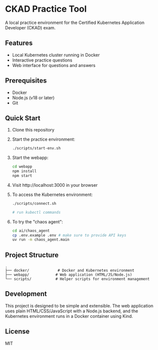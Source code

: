 # CKAD Practice Tool

A local practice environment for the Certified Kubernetes Application Developer (CKAD) exam.

## Features

- Local Kubernetes cluster running in Docker
- Interactive practice questions
- Web interface for questions and answers

## Prerequisites

- Docker
- Node.js (v18 or later)
- Git

## Quick Start

1. Clone this repository
2. Start the practice environment:
   ```bash
   ./scripts/start-env.sh
   ```
3. Start the webapp:
   ```bash
   cd webapp
   npm install
   npm start
   ```
4. Visit http://localhost:3000 in your browser
5. To access the Kubernetes environment:

   ```bash
   ./scripts/connect.sh

   # run kubectl commands
   ```

6. To try the "chaos agent":
   ```bash
   cd ai/chaos_agent
   cp .env.example .env # make sure to provide API keys
   uv run -m chaos_agent.main
   ```

## Project Structure

```
.
├── docker/             # Docker and Kubernetes environment
├── webapp/            # Web application (HTML/JS/Node.js)
└── scripts/           # Helper scripts for environment management
```

## Development

This project is designed to be simple and extensible. The web application uses plain HTML/CSS/JavaScript with a Node.js backend, and the Kubernetes environment runs in a Docker container using Kind.

## License

MIT
